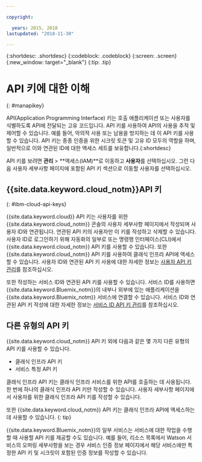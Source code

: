```yaml
---

copyright:

  years: 2015, 2018
lastupdated: "2018-11-30"

---
```


{:shortdesc: .shortdesc}
{:codeblock: .codeblock}
{:screen: .screen}
{:new_window: target="_blank"}
{:tip: .tip}

# API 키에 대한 이해
{: #manapikey}

API(Application Programming Interface) 키는 호출 애플리케이션 또는 사용자를 식별하도록 API에 전달되는 고유 코드입니다. API 키를 사용하여 API의 사용을 추적 및 제어할 수 있습니다. 예를 들어, 악의적 사용 또는 남용을 방지하는 데 이 API 키를 사용할 수 있습니다. API 키는 종종 인증을 위한 시크릿 토큰 및 고유 ID 모두의 역할을 하며, 일반적으로 이와 연관된 ID에 대한 액세스 세트를 보유합니다.{:shortdesc}

API 키를 보려면 **관리** > **액세스(IAM)**로 이동하고 **사용자**를 선택하십시오. 그런 다음 사용자 세부사항 페이지에 포함된 API 키 섹션으로 이동할 사용자를 선택하십시오.

## {{site.data.keyword.cloud_notm}}API 키
{: #ibm-cloud-api-keys}

{{site.data.keyword.cloud}} API 키는 사용자를 위한 {{site.data.keyword.cloud_notm}} 콘솔의 사용자 세부사항 페이지에서 작성되며 사용자 ID와 연관됩니다. 연관된 API 키의 사용자만 이 키를 작성하고 삭제할 수 있습니다. 사용자 ID로 로그인하기 위해 자동화의 일부로 또는 명령행 인터페이스(CLI)에서 {{site.data.keyword.cloud_notm}} API 키를 사용할 수 있습니다. 또한 {{site.data.keyword.cloud_notm}} API 키를 사용하여 클래식 인프라 API에 액세스할 수 있습니다. 사용자 ID와 연관된 API 키 사용에 대한 자세한 정보는 [사용자 API 키 관리](userid_keys.html)를 참조하십시오.

또한 작성하는 서비스 ID와 연관된 API 키를 사용할 수 있습니다. 서비스 ID를 사용하면 {{site.data.keyword.Bluemix_notm}}의 내부나 외부에 있는 애플리케이션을 {{site.data.keyword.Bluemix_notm}} 서비스에 연결할 수 있습니다. 서비스 ID와 연관된 API 키 작성에 대한 자세한 정보는 [서비스 ID API 키 관리](serviceid_keys.html)를 참조하십시오.

## 다른 유형의 API 키

{{site.data.keyword.cloud_notm}} API 키 외에 다음과 같은 몇 가지 다른 유형의 API 키를 사용할 수 있습니다.

* 클래식 인프라 API 키
* 서비스 특정 API 키

클래식 인프라 API 키는 클래식 인프라 서비스를 위한 API를 호출하는 데 사용됩니다. 한 번에 하나의 클래식 인프라 API 키만 작성할 수 있습니다. 사용자 세부사항 페이지에서 사용자를 위한 클래식 인프라 API 키를 작성할 수 있습니다.

또한 {{site.data.keyword.cloud_notm}} API 키는 클래식 인프라 API에 액세스하는 데 사용할 수 있습니다.
{: tip}

{{site.data.keyword.Bluemix_notm}}의 일부 서비스는 서비스에 대한 작업을 수행할 때 사용할 API 키를 제공할 수도 있습니다. 예를 들어, 리소스 목록에서 Watson 서비스의 오퍼링 세부사항을 보는 경우 서비스 인증 정보 페이지에서 해당 서비스에만 특정한 API 키 및 시크릿이 포함된 인증 정보를 작성할 수 있습니다.
